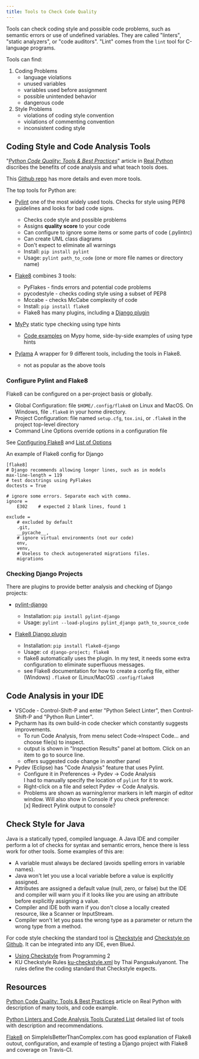 ```yaml
---
title: Tools to Check Code Quality
---
```


Tools can check coding style and possible code problems, such as semantic errors or use of undefined variables. They are called "linters", "static analyzers", or "code auditors".  "Lint" comes from the `lint` tool for C-language programs. 

Tools can find:

1. Coding Problems
   - language violations
   - unused variables
   - variables used before assignment
   - possible unintended behavior
   - dangerous code
2. Style Problems
   - violations of coding style convention
   - violations of commenting convention
   - inconsistent coding style

## Coding Style and Code Analysis Tools

"[*Python Code Quality: Tools & Best Practices*][real-python-code-quality]"
article in [Real Python][real-python-code-quality] discribes the benefits of code analysis and what teach tools does.

This [Github repo][github-code-analysis-tools] has more details and even more tools.

The top tools for Python are:

* [Pylint](https://www.pylint.org/) one of the most widely used tools.  Checks for style using PEP8 guidelines and looks for bad code signs.  
  - Checks code style and possible problems
  - Assigns **quality score** to your code
  - Can configure to ignore some items or some parts of code (.pylintrc)
  - Can create UML class diagrams
  - Don't expect to eliminate all warnings
  - Install: `pip install pylint`
  - Usage: `pylint path_to_code`  (one or more file names or directory name)

* [Flake8](http://flake8.pycqa.org/en/latest/) combines 3 tools:
  - PyFlakes - finds errors and potential code problems
  - pycodestyle - checks coding style using a subset of PEP8
  - Mccabe - checks McCabe complexity of code
  - Install: `pip install flake8`
  - Flake8 has many plugins, including a [Django plugin](https://pypi.org/project/flake8-django/)

* [MyPy](http://mypy-lang.org/) static type checking using type hints
  - [Code examples](http://mypy-lang.org/examples.html) on Mypy home, side-by-side examples of using type hints

* [Pylama](https://github.com/klen/pylama) A wrapper for 9 different tools, including the tools in Flake8.
  - not as popular as the above tools

### Configure Pylint and Flake8

Flake8 can be configured on a per-project basis or globally.

* Global Configuration: file `$HOME/.config/flake8` on Linux and MacOS. On Windows, file `.flake8` in your home directory.
* Project Configuration: file named `setup.cfg`, `tox.ini`, or `.flake8` in the project top-level directory
* Command Line Options override options in a configuration file

See [Configuring Flake8](https://flake8.pycqa.org/en/latest/user/configuration.html) and [List of Options](https://flake8.pycqa.org/en/latest/user/options.html)

An example of Flake8 config for Django
```
[flake8]
# Django recommends allowing longer lines, such as in models
max-line-length = 119
# test docstrings using PyFlakes
doctests = True

# ignore some errors. Separate each with comma.
ignore =
    E302    # expected 2 blank lines, found 1

exclude =
    # excluded by default
    .git,
    __pycache__,
    # ignore virtual environments (not our code)
    env,
    venv,
    # Useless to check autogenerated migrations files.
    migrations
```

### Checking Django Projects

There are plugins to provide better analysis and checking of Django projects:

* [pylint-django](https://pypi.org/project/pylint-django/) 
  - Installation: `pip install pylint-django`
  - Usage:  `pylint --load-plugins pylint_django path_to_source_code`

* [Flake8 Django plugin](https://pypi.org/project/flake8-django/) 
  - Installation: `pip install flake8-django`
  - Usage: `cd django-project; flake8`
  - flake8 automatically uses the plugin. In my test, it needs some extra configuration to eliminate superfluous messages.
  - see Flake8 documentation for how to create a config file, either (Windows) `.flake8` or (Linux/MacOS) `.config/flake8`


## Code Analysis in your IDE

* VSCode - Control-Shift-P and enter "Python Select Linter", then Control-Shift-P and "Python Run Linter".
* Pycharm has its own build-in code checker which constantly suggests improvements. 
  - To run Code Analysis, from menu select Code-&gt;Inspect Code... and choose file(s) to inspect.
  - output is shown in "Inspection Results" panel at bottom.  Click on an item to go to source line.
  - offers suggested code change in another panel
* Pydev (Eclipse) has "Code Analysis" feature that uses Pylint.
  - Configure it in Preferences -> Pydev -> Code Analysis    
    I had to manually specify the location of `pylint` for it to work.  
  - Right-click on a file and select Pydev -> Code Analysis.
  - Problems are shown as warning/error markers in left margin of
    editor window.  Will also show in Console if you check preference:    
    [x] Redirect Pylink output to console?

## Check Style for Java

Java is a statically typed, compiled language. A Java IDE and compiler perform a lot of checks for syntax and semantic errors, hence there is less work for other tools.  Some examples of this are:

* A variable must always be declared (avoids spelling errors in variable names).
* Java won't let you use a local variable before a value is explicitly assigned. 
* Attributes are assigned a default value (null, zero, or false) but the IDE and compiler will warn you if it looks like you are using an attribute before explicitly assigning a value.
* Compiler and IDE both warn if you don't close a locally created resource, like a Scanner or InputStream.
* Compiler won't let you pass the wrong type as a parameter or return the wrong type from a method.

For code style checking the standard tool is [Checkstyle](https://checkstyle.sourceforge.io) and [Checkstyle on Github](https://github.com/checkstyle/checkstyle).  It can be integrated into any IDE, even BlueJ.

* [Using Checkstyle](https://skeoop.github.io/docs/Checkstyle.pdf) from Programming 2
* KU Checkstyle Rules [ku-checkstyle.xml](https://skeoop.github.io/docs/ku-checkstyle.xml) by Thai Pangsakulyanont. The rules define the coding standard that Checkstyle expects.

## Resources

[Python Code Quality: Tools & Best Practices][real-python-code-quality] article on Real Python with description of many tools, and code example.

[Python Linters and Code Analysis Tools Curated List][github-code-analysis-tools] detailed list of tools with description and recommendations.

[Flake8](https://simpleisbetterthancomplex.com/packages/2016/08/05/flake8.html) on SimpleIsBetterThanComplex.com has good explanation of Flake8 outout, configuration, and example of testing a Django project with Flake8 and coverage on Travis-CI.

[real-python-code-quality]: https://realpython.com/python-code-quality/
[github-code-analysis-tools]: https://github.com/vintasoftware/python-linters-and-code-analysis
